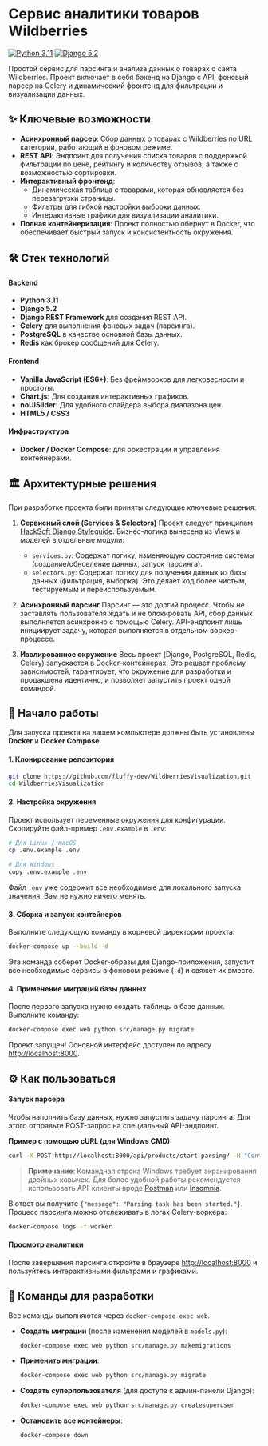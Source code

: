 # Сервис аналитики товаров Wildberries

[![Python 3.11](https://img.shields.io/badge/python-3.11-blue.svg)](https://www.python.org/downloads/release/python-3110/) [![Django 5.2](https://img.shields.io/badge/django-5.2-green.svg)](https://www.djangoproject.com/download/)

Простой сервис для парсинга и анализа данных о товарах с сайта Wildberries. Проект включает в себя бэкенд на Django с API, фоновый парсер на Celery и динамический фронтенд для фильтрации и визуализации данных.

## ✨ Ключевые возможности

*   **Асинхронный парсер**: Сбор данных о товарах с Wildberries по URL категории, работающий в фоновом режиме.
*   **REST API**: Эндпоинт для получения списка товаров с поддержкой фильтрации по цене, рейтингу и количеству отзывов, а также с возможностью сортировки.
*   **Интерактивный фронтенд**:
    *   Динамическая таблица с товарами, которая обновляется без перезагрузки страницы.
    *   Фильтры для гибкой настройки выборки данных.
    *   Интерактивные графики для визуализации аналитики.
*   **Полная контейнеризация**: Проект полностью обернут в Docker, что обеспечивает быстрый запуск и консистентность окружения.

## 🛠️ Стек технологий

#### Backend
*   **Python 3.11**
*   **Django 5.2**
*   **Django REST Framework** для создания REST API.
*   **Celery** для выполнения фоновых задач (парсинга).
*   **PostgreSQL** в качестве основной базы данных.
*   **Redis** как брокер сообщений для Celery.

#### Frontend
*   **Vanilla JavaScript (ES6+)**: Без фреймворков для легковесности и простоты.
*   **Chart.js**: Для создания интерактивных графиков.
*   **noUiSlider**: Для удобного слайдера выбора диапазона цен.
*   **HTML5 / CSS3**

#### Инфраструктура
*   **Docker / Docker Compose**: для оркестрации и управления контейнерами.

## 🏛️ Архитектурные решения

При разработке проекта были приняты следующие ключевые решения:

1.  **Сервисный слой (Services & Selectors)**
    Проект следует принципам [HackSoft Django Styleguide](https://github.com/HackSoftware/Django-Styleguide). Бизнес-логика вынесена из Views и моделей в отдельные модули:
    *   `services.py`: Содержат логику, изменяющую состояние системы (создание/обновление данных, запуск парсинга).
    *   `selectors.py`: Содержат логику для получения данных из базы данных (фильтрация, выборка).
    Это делает код более чистым, тестируемым и переиспользуемым.

2.  **Асинхронный парсинг**
    Парсинг — это долгий процесс. Чтобы не заставлять пользователя ждать и не блокировать API, сбор данных выполняется асинхронно с помощью Celery. API-эндпоинт лишь инициирует задачу, которая выполняется в отдельном воркер-процессе.

3.  **Изолированное окружение**
    Весь проект (Django, PostgreSQL, Redis, Celery) запускается в Docker-контейнерах. Это решает проблему зависимостей, гарантирует, что окружение для разработки и продакшена идентично, и позволяет запустить проект одной командой.

## 🚀 Начало работы

Для запуска проекта на вашем компьютере должны быть установлены **Docker** и **Docker Compose**.

#### 1. Клонирование репозитория

```bash
git clone https://github.com/fluffy-dev/WildberriesVisualization.git
cd WildberriesVisualization
```

#### 2. Настройка окружения

Проект использует переменные окружения для конфигурации. Скопируйте файл-пример `.env.example` в `.env`:

```bash
# Для Linux / macOS
cp .env.example .env

# Для Windows
copy .env.example .env
```

Файл `.env` уже содержит все необходимые для локального запуска значения. Вам не нужно ничего менять.

#### 3. Сборка и запуск контейнеров

Выполните следующую команду в корневой директории проекта:

```bash
docker-compose up --build -d
```
Эта команда соберет Docker-образы для Django-приложения, запустит все необходимые сервисы в фоновом режиме (`-d`) и свяжет их вместе.

#### 4. Применение миграций базы данных

После первого запуска нужно создать таблицы в базе данных. Выполните команду:

```bash
docker-compose exec web python src/manage.py migrate
```

Проект запущен! Основной интерфейс доступен по адресу [http://localhost:8000](http://localhost:8000).

## ⚙️ Как пользоваться

#### Запуск парсера

Чтобы наполнить базу данных, нужно запустить задачу парсинга. Для этого отправьте POST-запрос на специальный API-эндпоинт.

**Пример с помощью cURL (для Windows CMD):**
```bash
curl -X POST http://localhost:8000/api/products/start-parsing/ -H "Content-Type: application/json" -d "{\"url\": \"https://www.wildberries.ru/catalog/elektronika/noutbuki-i-kompyutery/noutbuki-ultrabuki\"}"
```
> **Примечание**: Командная строка Windows требует экранирования двойных кавычек. Для более удобной работы рекомендуется использовать API-клиенты вроде [Postman](https://www.postman.com/) или [Insomnia](https://insomnia.rest/).

В ответ вы получите `{"message": "Parsing task has been started."}`. Процесс парсинга можно отслеживать в логах Celery-воркера:
```bash
docker-compose logs -f worker
```

#### Просмотр аналитики

После завершения парсинга откройте в браузере [http://localhost:8000](http://localhost:8000) и пользуйтесь интерактивными фильтрами и графиками.

## 🔧 Команды для разработки

Все команды выполняются через `docker-compose exec web`.

*   **Создать миграции** (после изменения моделей в `models.py`):
    ```bash
    docker-compose exec web python src/manage.py makemigrations
    ```

*   **Применить миграции**:
    ```bash
    docker-compose exec web python src/manage.py migrate
    ```

*   **Создать суперпользователя** (для доступа к админ-панели Django):
    ```bash
    docker-compose exec web python src/manage.py createsuperuser
    ```

*   **Остановить все контейнеры**:
    ```bash
    docker-compose down
    ```